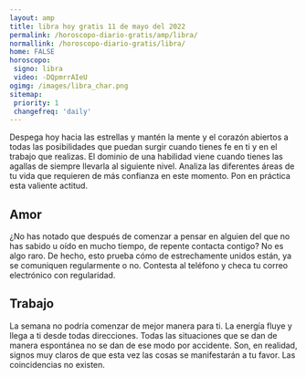 ```yaml
---
layout: amp
title: libra hoy gratis 11 de mayo del 2022 
permalink: /horoscopo-diario-gratis/amp/libra/
normallink: /horoscopo-diario-gratis/libra/
home: FALSE
horoscopo:
 signo: libra
 video: -DQpmrrAIeU
ogimg: /images/libra_char.png
sitemap:
 priority: 1
 changefreq: 'daily'
---
```



Despega hoy hacia las estrellas y mantén la mente y el corazón abiertos a todas las posibilidades que puedan surgir cuando tienes fe en ti y en el trabajo que realizas. El dominio de una habilidad viene cuando tienes las agallas de siempre llevarla al siguiente nivel. Analiza las diferentes áreas de tu vida que requieren de más confianza en este momento. Pon en práctica esta valiente actitud.

## Amor

¿No has notado que después de comenzar a pensar en alguien del que no has sabido u oído en mucho tiempo, de repente contacta contigo? No es algo raro. De hecho, esto prueba cómo de estrechamente unidos están, ya se comuniquen regularmente o no. Contesta al teléfono y checa tu correo electrónico con regularidad.

## Trabajo

La semana no podría comenzar de mejor manera para ti. La energía fluye y llega a ti desde todas direcciones. Todas las situaciones que se dan de manera espontánea no se dan de ese modo por accidente. Son, en realidad, signos muy claros de que esta vez las cosas se manifestarán a tu favor. Las coincidencias no existen.